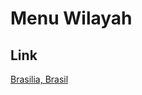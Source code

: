# Menu Wilayah

## Link

[Brasilia, Brasil](https://github.com/gigit-pemilu/pemilu-2024-99-luar-negeri/tree/main/pileg-dpr/hitung-suara/sub/99-luar-negeri/sub/20-brasilia-brasil/sub/01-brasilia-brasil)

